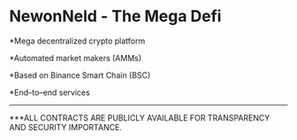 # NewonNeld - The Mega Defi



*Mega decentralized crypto platform

*Automated market makers (AMMs)

*Based on Binance Smart Chain (BSC)

*End–to–end services

-----

***ALL CONTRACTS ARE PUBLICLY AVAILABLE FOR TRANSPARENCY AND SECURITY IMPORTANCE.

